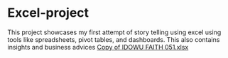 # Excel-project
This project showcases my first attempt of story telling using excel using tools like spreadsheets, pivot tables, and dashboards. This also contains insights and business advices
[Copy of IDOWU FAITH 051.xlsx](https://github.com/Idowufaith-data/Excel-project/files/9541509/Copy.of.IDOWU.FAITH.051.xlsx)
